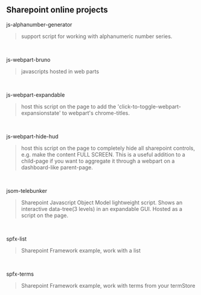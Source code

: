 ## Sharepoint online projects

js-alphanumber-generator
> support script for working with alphanumeric number series.
<br>

js-webpart-bruno
> javascripts hosted in web parts
<br>

js-webpart-expandable
> host this script on the page to add the 'click-to-toggle-webpart-expansionstate' to webpart's chrome-titles.
<br>

js-webpart-hide-hud
> host this script on the page to completely hide all sharepoint controls, e.g. make the content FULL SCREEN. This is a useful addition to a child-page if you want to aggregate it through a webpart on a dashboard-like parent-page.
<br>

jsom-telebunker
> Sharepoint Javascript Object Model lightweight script. Shows an interactive data-tree(3 levels) in an expandable GUI. Hosted as a script on the page.
<br>

spfx-list
> Sharepoint Framework example, work with a list
<br>

spfx-terms
> Sharepoint Framework example, work with terms from your termStore
